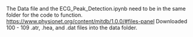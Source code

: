 The Data file and the ECG_Peak_Detection.ipynb need to be in the same folder for the code to function. 
https://www.physionet.org/content/mitdb/1.0.0/#files-panel
Downloaded 100 - 109 .atr, .hea, and .dat files into the data folder.
